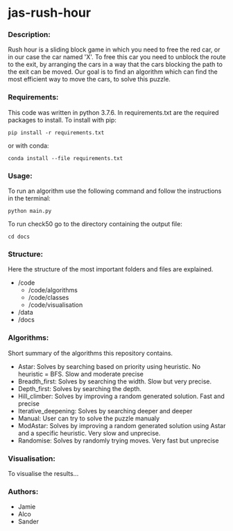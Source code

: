 # jas-rush-hour


### Description:
Rush hour is a sliding block game in which you need to free the red car, or in our case the car named 'X'. To free this car you need to unblock the route to the exit, by arranging the cars in a way that the cars blocking the path to the exit can be moved. Our goal is to find an algorithm which can find the most efficient way to move the cars, to solve this puzzle.

### Requirements:
This code was written in python 3.7.6. In requirements.txt are the required packages to install. To install with pip:
```
pip install -r requirements.txt
```
or with conda:
```
conda install --file requirements.txt
```

### Usage:
To run an algorithm use the following command and follow the instructions in the terminal:
```
python main.py
```

To run check50 go to the directory containing the output file: 
```
cd docs
```

### Structure:
Here the structure of the most important folders and files are explained.
* /code
    * /code/algorithms
    * /code/classes
    * /code/visualisation
* /data
* /docs

### Algorithms:
Short summary of the algorithms this repository contains.
* Astar:
    Solves by searching based on priority using heuristic. No heuristic = BFS. Slow and moderate precise
* Breadth_first:
    Solves by searching the width. Slow but very precise.
* Depth_first:
    Solves by searching the depth. 
* Hill_climber:
    Solves by improving a random generated solution. Fast and precise
* Iterative_deepening:
    Solves by searching deeper and deeper
* Manual:
    User can try to solve the puzzle manualy
* ModAstar:
    Solves by improving a random generated solution using Astar and a specific heuristic. Very slow and unprecise.
* Randomise:
    Solves by randomly trying moves. Very fast but unprecise

### Visualisation:
To visualise the results...

### Authors:
* Jamie
* Alco
* Sander